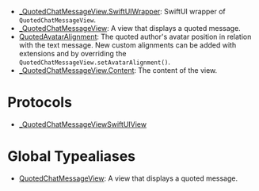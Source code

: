 
  - [\_QuotedChatMessageView.SwiftUIWrapper](/_QuotedChatMessageView_SwiftUIWrapper):
    SwiftUI wrapper of `QuotedChatMessageView`.
  - [\_QuotedChatMessageView](/_QuotedChatMessageView):
    A view that displays a quoted message.
  - [QuotedAvatarAlignment](/QuotedAvatarAlignment):
    The quoted author's avatar position in relation with the text message.
    New custom alignments can be added with extensions and by overriding the `QuotedChatMessageView.setAvatarAlignment()`.
  - [\_QuotedChatMessageView.Content](/_QuotedChatMessageView_Content):
    The content of the view.

# Protocols

  - [\_QuotedChatMessageViewSwiftUIView](/_QuotedChatMessageViewSwiftUIView)

# Global Typealiases

  - [QuotedChatMessageView](/QuotedChatMessageView):
    A view that displays a quoted message.

